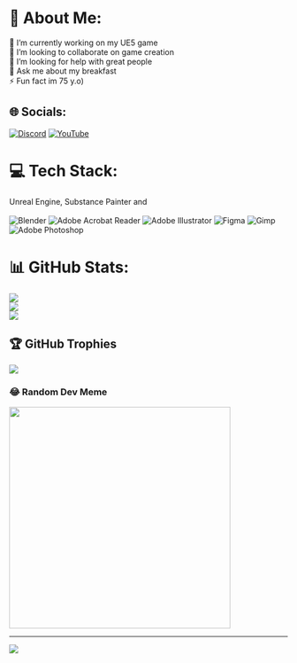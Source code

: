 # 💫 About Me:
🔭 I’m currently working on my UE5 game<br>👯 I’m looking to collaborate on game creation<br>🤝 I’m looking for help with great people<br>💬 Ask me about my breakfast<br>⚡ Fun fact im 75 y.o)


## 🌐 Socials:
[![Discord](https://img.shields.io/badge/Discord-%237289DA.svg?logo=discord&logoColor=white)](https://discord.gg/keksik6065) [![YouTube](https://img.shields.io/badge/YouTube-%23FF0000.svg?logo=YouTube&logoColor=white)](https://youtube.com/@UC8bx1FOvk3PJCbAfrNVVHTg) 

# 💻 Tech Stack:
Unreal Engine, Substance Painter and <br/> <br/>
![Blender](https://img.shields.io/badge/blender-%23F5792A.svg?style=plastic&logo=blender&logoColor=white) ![Adobe Acrobat Reader](https://img.shields.io/badge/Adobe%20Acrobat%20Reader-EC1C24.svg?style=plastic&logo=Adobe%20Acrobat%20Reader&logoColor=white) ![Adobe Illustrator](https://img.shields.io/badge/adobe%20illustrator-%23FF9A00.svg?style=plastic&logo=adobe%20illustrator&logoColor=white) ![Figma](https://img.shields.io/badge/figma-%23F24E1E.svg?style=plastic&logo=figma&logoColor=white) ![Gimp](https://img.shields.io/badge/Gimp-657D8B?style=plastic&logo=gimp&logoColor=FFFFFF) ![Adobe Photoshop](https://img.shields.io/badge/adobe%20photoshop-%2331A8FF.svg?style=plastic&logo=adobe%20photoshop&logoColor=white)
# 📊 GitHub Stats:
![](https://github-readme-stats.vercel.app/api?username=AndreyZagorodnyy&theme=tokyonight&hide_border=false&include_all_commits=true&count_private=true)<br/>
![](https://github-readme-streak-stats.herokuapp.com/?user=AndreyZagorodnyy&theme=tokyonight&hide_border=false)<br/>
![](https://github-readme-stats.vercel.app/api/top-langs/?username=AndreyZagorodnyy&theme=tokyonight&hide_border=false&include_all_commits=true&count_private=true&layout=compact)

## 🏆 GitHub Trophies
![](https://github-profile-trophy.vercel.app/?username=AndreyZagorodnyy&theme=tokyonight&no-frame=false&no-bg=true&margin-w=4)

### 😂 Random Dev Meme
<img src='https://randommeme-five.vercel.app/' style="height: 400px;"/>

---
[![](https://visitcount.itsvg.in/api?id=AndreyZagorodnyy&icon=5&color=0)](https://visitcount.itsvg.in)

<!-- Proudly created with GPRM ( https://gprm.itsvg.in ) -->
